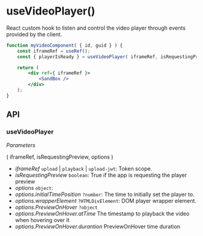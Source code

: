 # useVideoPlayer()

React custom hook to listen and control the video player through events provided by the client.

```jsx
function myVideoComponent( { id, guid } ) {
	const iframeRef = useRef();
	const { playerIsReady } = useVideoPlayer( iframeRef, isRequestingPreview );

	return (
		<div ref={ iframeRef }>
			<SandBox />
		</div>
	);
}
```

## API

### useVideoPlayer

_Parameters_

( iframeRef, isRequestingPreview, options )

-   _iframeRef_ `upload` | `playback` | `upload-jwt`: Token scope.
-   _isRequestingPreview_ `boolean`: True if the app is requesting the player preview
-   _options_ `object`:
-   _options.initialTimePosition_ `?number`: The time to initially set the player to.
-   _options.wrapperElement_ `?HTMLDivElement`: DOM player wrapper element.
-   _options.PreviewOnHover_ `?object`
-   _options.PreviewOnHover.atTime_ The timestamp to playback the video when hovering over it
-   _options.PreviewOnHover.durantion_ PreviewOnHover time duration

